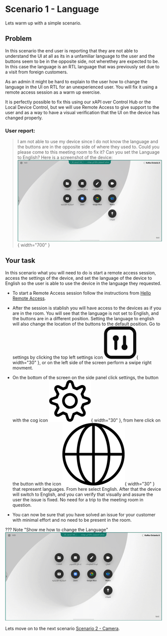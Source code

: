 # Scenario 1 - Language 

Lets warm up with a simple scenario.

## Problem

In this scenario the end user is reporting that they are not able to understand the UI at all as its in a unfamiliar language to the user and the buttons seem to be in the opposite side, not wherethey are expected to be. In this case the language is an RTL language that was previously set due to a visit from foreign customers.

As an admin it might be hard to explain to the user how to change the language in the UI on RTL for an unexperienced user. You will fix it using a remote access session as a warm up exercise.

It is perfectly possible to fix this using our xAPI over Control Hub or the Local Device Control, but we will use Remote Access to give support to the user and as a way to have a visual verification that the UI on the device has changed properly.

### User report:

> I am not able to use my device since I do not know the language and the buttons are in the opposite side of where they used to. Could you please come to this meeting room to fix it? Can you set the Language to English?
Here is a screenshot of the device:
![Language Screenshot](./../assets/LanguageScreenshot.jpg){ width="700" }

## Your task

In this scenario what you will need to do is start a remote access session, access the settings of the device, and set the language of the device to English so the user is able to use the device in the language they requested.

- To start a Remote Access session follow the instructions from [Hello Remote Access](./helloRemoteAccess.md).

- After the session is stablish you will have access to the devices as if you are in the room. You will see that the language is not set to English, and the buttons are in a different position. Setting the language to english will also change the location of the buttons to the default position. Go to settings by clicking the top left settings icon ![Control Panel Icon](./../assets/Controlpanel_normal.png){ width="30" }, or on the left side of the screen perform a swipe right movment. 

- On the bottom of the screen on the side panel click settings, the button with the cog icon ![Settings Icon](./../assets/Cogwheel_Black.png){ width="30" }, from here click on the button with the icon ![Language Icon](./../assets/Globe.png){ width="30" } that represent languages. From here select English. After that the device will switch to English, and you can verify that visually and assure the user the issue is fixed. No need for a trip to the meeting room in question.

- You can now be sure that you have solved an issue for your customer with minimal effort and no need to be present in the room.



??? Note "Show me how to change the Language"
    ![alt text](./../assets/HowToChangeLanguage.gif)


Lets move on to the next scenario [Scenario 2 - Camera](./cameraScenario.md).
